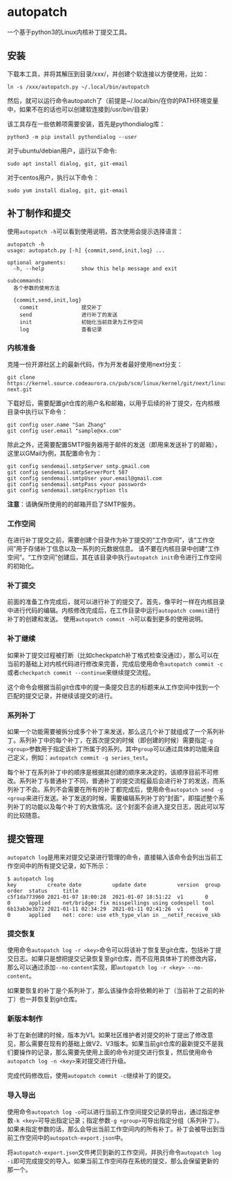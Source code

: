 # autopatch

一个基于python3的Linux内核补丁提交工具。

## 安装

下载本工具，并将其解压到目录/xxx/，并创建个软连接以方便使用，比如：
```shell
ln -s /xxx/autopatch.py ~/.local/bin/autopatch
```
然后，就可以运行命令autopatch了（前提是~/.local/bin/在你的PATH环境变量中，如果不在的话也可以创建软连接到/usr/bin/目录）

该工具存在一些依赖项需要安装，首先是pythondialog库：
```shell
python3 -m pip install pythondialog --user
```

对于ubuntu/debian用户，运行以下命令:
```shell
sudo apt install dialog, git, git-email
```

对于centos用户，执行以下命令：
```shell
sudo yum install dialog, git, git-email
```

## 补丁制作和提交

使用`autopatch -h`可以看到使用说明，首次使用会提示选择语言：
```shell
autopatch -h
usage: autopatch.py [-h] {commit,send,init,log} ...

optional arguments:
  -h, --help            show this help message and exit

subcommands:
  各个参数的使用方法

  {commit,send,init,log}
    commit              提交补丁
    send                进行补丁的发送
    init                初始化当前目录为工作空间
    log                 查看记录
```

### 内核准备

克隆一份开源社区上的最新代码，作为开发者最好使用next分支：
```shell
git clone https://kernel.source.codeaurora.cn/pub/scm/linux/kernel/git/next/linux-next.git
```

下载好后，需要配置git仓库的用户名和邮箱，以用于后续的补丁提交，在内核根目录中执行以下命令：
```
git config user.name "San Zhang"
git config user.email "sample@xx.com"
```

除此之外，还需要配置SMTP服务器用于邮件的发送（即用来发送补丁的邮箱），这里以GMail为例，其配置命令为：
```shell
git config sendemail.smtpServer smtp.gmail.com
git config sendemail.smtpServerPort 587
git config sendemail.smtpUser your.email@gmail.com
git config sendemail.smtpPass <your password>
git config sendemail.smtpEncryption tls
```
**注意**：请确保所使用的的邮箱开启了SMTP服务。

### 工作空间

在进行补丁提交之前，需要创建个目录作为补丁提交的“工作空间”，该“工作空间”用于存储补丁信息以及一系列的元数据信息。
请不要在内核目录中创建“工作空间”。“工作空间”创建后，其在该目录中执行`autopatch init`命令进行工作空间的初始化。

### 补丁提交

前面的准备工作完成后，就可以进行补丁的提交了。首先，像平时一样在内核目录中进行代码的编辑。内核修改完成后，在工作目录中运行`autopatch commit`进行补丁的创建和发送。 使用`autopatch commit -h`可以看到更多的使用说明。

### 补丁继续

如果补丁提交过程被打断（比如checkpatch补丁格式检查没通过），那么可以在当前的基础上对内核代码进行修改来完善，完成后使用命令`autopatch commit -c`或者`checkpatch commit --continue`来继续提交流程。

这个命令会根据当前git仓库中的提一条提交日志的标题来从工作空间中找到一个匹配的提交记录，并继续该提交的进行。

### 系列补丁

如果一个功能需要被拆分成多个补丁来发送，那么这几个补丁就组成了一个系列补丁。系列补丁中的每个补丁，在首次提交的时候（即创建的时候）需要指定`-g <group>`参数用于指定该补丁所属于的系列，其中`group`可以通过具体的功能来自己定义，例如：`autopatch commit -g series_test`。

每个补丁在系列补丁中的顺序是根据其创建的顺序来决定的，该顺序目前不可修改。系列补丁与普通补丁不同，普通补丁的提交流程最后会进行补丁的发送，而系列补丁不会。系列不会需要在所有的补丁都完成后，使用命令`autopatch send -g <group`来进行发送。补丁发送的时候，需要编辑系列补丁的“封面”，即描述整个系列补丁的功能以及每个补丁的大致情况。这个封面不会进入提交日志，因此可以写的比较随意。

## 提交管理

`autopatch log`是用来对提交记录进行管理的命令，直接输入该命令会列出当前工作空间中的所有提交记录，如下所示：
```
$ autopatch log
key          create date          update date          version  group    order  status     title               
c5f1da773960 2021-01-07 18:00:28  2021-01-07 18:51:22  v1       0        0      applied    net/bridge: fix misspellings using codespell tool
6b13ab3e3b72 2021-01-11 02:34:29  2021-01-11 02:41:26  v1       0        0      applied    net: core: use eth_type_vlan in __netif_receive_skb
```

### 提交恢复

使用命令`autopatch log -r <key>`命令可以将该补丁恢复至git仓库，包括补丁提交日志。如果只是想把提交记录恢复至git仓库，而不应用具体补丁的修改内容，那么可以通过添加`--no-content`实现，即`autopatch log -r <key> --no-content`。

如果要恢复的补丁是个系列补丁，那么该操作会将依赖的补丁（当前补丁之前的补丁）也一并恢复到git仓库。

### 新版本制作

补丁在新创建的时候，版本为V1。如果社区维护者对提交的补丁提出了修改意见，那么需要在现有的基础上做V2、V3版本。如果当前git仓库的最新提交不是我们要操作的记录，那么需要先使用上面的命令对提交进行恢复，然后使用命令`autopatch log -n <key>`来对提交进行升级。

完成代码修改后，使用`autopatch commit -c`继续补丁的提交。

### 导入导出

使用命令`autopatch log -o`可以进行当前工作空间提交记录的导出，通过指定参数`-k <key>`可导出指定记录；指定参数`-g <group>`可导出指定分组（系列补丁）。如果未指定参数的话，那么会导出当前工作空间内的所有补丁。补丁会被导出到当前工作空间中的`autopatch-export.json`中。

将`autopatch-export.json`文件拷贝到新的工作空间，并执行命令`autopatch log -i`即可完成提交的导入。如果当前工作空间存在系统的提交，那么会保留更新的那一个。
